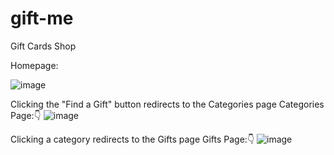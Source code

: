# gift-me
Gift Cards Shop

Homepage:

![image](https://user-images.githubusercontent.com/39950157/148406245-e9c9a78b-5908-4eea-a942-f69266126448.png)

Clicking the "Find a Gift" button redirects to the Categories page 
Categories Page:👇
![image](https://user-images.githubusercontent.com/39950157/148412045-bd6b267f-d0e1-4889-adaa-391d8c291dd4.png)

Clicking a category redirects to the Gifts page 
Gifts Page:👇
![image](https://user-images.githubusercontent.com/39950157/148421588-ed7b9190-8d6b-40ed-9ca9-977cd79daa73.png)

